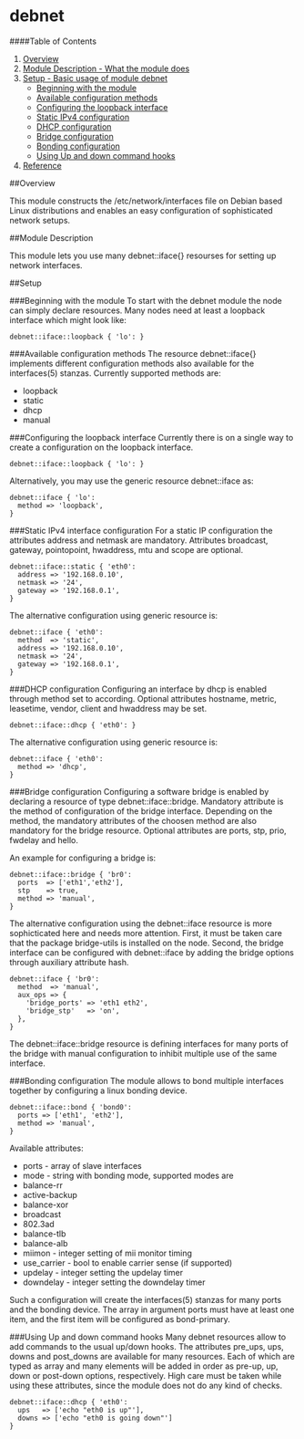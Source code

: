 # debnet #

####Table of Contents

1. [Overview](#overview)
2. [Module Description - What the module does](#module-description)
3. [Setup - Basic usage of module debnet](#setup)
    * [Beginning with the module](#beginning)
    * [Available configuration methods](#config-available)
    * [Configuring the loopback interface](#loopback-config)
    * [Static IPv4 configuration](#static-config)
    * [DHCP configuration](#dhcp-config)
    * [Bridge configuration](#bridge-config)
    * [Bonding configuration](#bond-config)
    * [Using Up and down command hooks](#updown-hooks)
4. [Reference](#reference)

##Overview

This module constructs the /etc/network/interfaces file on Debian based 
Linux distributions and enables an easy configuration of sophisticated
network setups.

##Module Description

This module lets you use many debnet::iface{} resourses for setting up
network interfaces.

##Setup

###Beginning with the module
To start with the debnet module the node can simply declare resources. Many
nodes need at least a loopback interface which might look like:

```puppet
debnet::iface::loopback { 'lo': }
```

###Available configuration methods
The resource debnet::iface{} implements different configuration methods
also available for the interfaces(5) stanzas. Currently supported methods
are:
* loopback
* static
* dhcp
* manual

###Configuring the loopback interface
Currently there is on a single way to create a configuration on the
loopback interface.

```puppet
debnet::iface::loopback { 'lo': }
```

Alternatively, you may use the generic resource debnet::iface as:
```puppet
debnet::iface { 'lo':
  method => 'loopback',
}
```

###Static IPv4 interface configuration
For a static IP configuration the attributes address and netmask are mandatory.
Attributes broadcast, gateway, pointopoint, hwaddress, mtu and scope are
optional.

```puppet
debnet::iface::static { 'eth0':
  address => '192.168.0.10',
  netmask => '24',
  gateway => '192.168.0.1',
}
```

The alternative configuration using generic resource is:
```puppet
debnet::iface { 'eth0':
  method  => 'static',
  address => '192.168.0.10',
  netmask => '24',
  gateway => '192.168.0.1',
}
```

###DHCP configuration
Configuring an interface by dhcp is enabled through method set to 
according. Optional attributes hostname, metric, leasetime, vendor, client
and hwaddress may be set.

```puppet
debnet::iface::dhcp { 'eth0': }
```

The alternative configuration using generic resource is:
```puppet
debnet::iface { 'eth0':
  method => 'dhcp',
}
```

###Bridge configuration
Configuring a software bridge is enabled by declaring a resource of type
debnet::iface::bridge. Mandatory attribute is the method of configuration of
the bridge interface. Depending on the method, the mandatory attributes
of the choosen method are also mandatory for the bridge resource. Optional
attributes are ports, stp, prio, fwdelay and hello.

An example for configuring a bridge is:

```puppet
debnet::iface::bridge { 'br0':
  ports  => ['eth1','eth2'],
  stp    => true,
  method => 'manual',
}
```

The alternative configuration using the debnet::iface resource is more
sophicticated here and needs more attention. First, it must be taken care that
the package bridge-utils is installed on the node. Second, the bridge interface
can be configured with debnet::iface by adding the bridge options through
auxiliary attribute hash.

```puppet
debnet::iface { 'br0':
  method  => 'manual',
  aux_ops => {
    'bridge_ports' => 'eth1 eth2',
    'bridge_stp'   => 'on',
  },
}
```

The debnet::iface::bridge resource is defining interfaces for many ports of the
bridge with manual configuration to inhibit multiple use of the same interface.

###Bonding configuration
The module allows to bond multiple interfaces together by configuring a linux
bonding device.

```puppet
debnet::iface::bond { 'bond0':
  ports => ['eth1', 'eth2'],
  method => 'manual',
}
```

Available attributes:
* ports - array of slave interfaces
* mode - string with bonding mode, supported modes are
*   balance-rr
*   active-backup
*   balance-xor
*   broadcast
*   802.3ad
*   balance-tlb
*   balance-alb
* miimon - integer setting of mii monitor timing
* use_carrier - bool to enable carrier sense (if supported)
* updelay - integer setting the updelay timer
* downdelay - integer setting the downdelay timer

Such a configuration will create the interfaces(5) stanzas for many ports and
the bonding device. The array in argument ports must have at least one item,
and the first item will be configured as bond-primary.

###Using Up and down command hooks
Many debnet resources allow to add commands to the usual up/down hooks. The
attributes pre_ups, ups, downs and post_downs are available for many resources.
Each of which are typed as array and many elements will be added in order as
pre-up, up, down or post-down options, respectively. High care must be taken 
while using these attributes, since the module does not do any kind of checks.

```puppet
debnet::iface::dhcp { 'eth0':
  ups   => ['echo "eth0 is up"'],
  downs => ['echo "eth0 is going down"']
}
```

